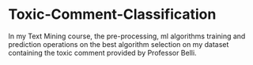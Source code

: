 # Toxic-Comment-Classification
In my Text Mining course, the pre-processing, ml algorithms training and prediction operations on the best algorithm selection on my dataset containing the toxic comment provided by Professor Belli.
